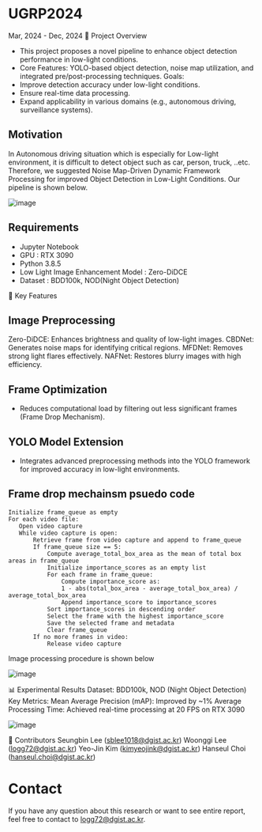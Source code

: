 # UGRP2024
Mar, 2024 - Dec, 2024
📜 Project Overview
- This project proposes a novel pipeline to enhance object detection performance in low-light conditions.
- Core Features: YOLO-based object detection, noise map utilization, and integrated pre/post-processing techniques.
Goals:
- Improve detection accuracy under low-light conditions.
- Ensure real-time data processing.
- Expand applicability in various domains (e.g., autonomous driving, surveillance systems).

## Motivation
In Autonomous driving situation which is especially for Low-light environment, it is difficult to detect object such as car, person, truck, ..etc. Therefore, we suggested Noise Map-Driven Dynamic Framework Processing for improved Object Detection in Low-Light Conditions.
Our pipeline is shown below.

![image](https://github.com/user-attachments/assets/8d705f13-cc20-4ef7-9f2d-d8f4b6133235)

## Requirements
- Jupyter Notebook
- GPU : RTX 3090
- Python 3.8.5
- Low Light Image Enhancement Model : Zero-DiDCE
- Dataset : BDD100k, NOD(Night Object Detection)

🚀 Key Features
## Image Preprocessing
Zero-DiDCE: Enhances brightness and quality of low-light images.
CBDNet: Generates noise maps for identifying critical regions.
MFDNet: Removes strong light flares effectively.
NAFNet: Restores blurry images with high efficiency.
## Frame Optimization 
- Reduces computational load by filtering out less significant frames (Frame Drop Mechanism).
## YOLO Model Extension
- Integrates advanced preprocessing methods into the YOLO framework for improved accuracy in low-light environments.


## Frame drop mechainsm psuedo code
```
Initialize frame_queue as empty
For each video file:
   Open video capture
   While video capture is open:
       Retrieve frame from video capture and append to frame_queue
       If frame_queue size == 5:
           Compute average_total_box_area as the mean of total box areas in frame_queue
           Initialize importance_scores as an empty list
           For each frame in frame_queue:
               Compute importance_score as:
               1 - abs(total_box_area - average_total_box_area) / average_total_box_area
               Append importance_score to importance_scores
           Sort importance_scores in descending order
           Select the frame with the highest importance_score
           Save the selected frame and metadata
           Clear frame_queue
       If no more frames in video:
           Release video capture
```

Image processing procedure is shown below

![image](https://github.com/user-attachments/assets/beedc9d6-d209-44e0-a3b3-22d4c365e359)

📊 Experimental Results
Dataset: BDD100k, NOD (Night Object Detection)
Key Metrics:
Mean Average Precision (mAP): Improved by ~1%
Average Processing Time: Achieved real-time processing at 20 FPS on RTX 3090

![image](https://github.com/user-attachments/assets/27b069ee-1db2-4a57-9d43-7491827f6a45)

🤝 Contributors
Seungbin Lee (sblee1018@dgist.ac.kr)
Woonggi Lee (logg72@dgist.ac.kr)
Yeo-Jin Kim (kimyeojink@dgist.ac.kr)
Hanseul Choi (hanseul.choi@dgist.ac.kr)

# Contact
If you have any question about this research or want to see entire report, feel free to contact to logg72@dgist.ac.kr.



